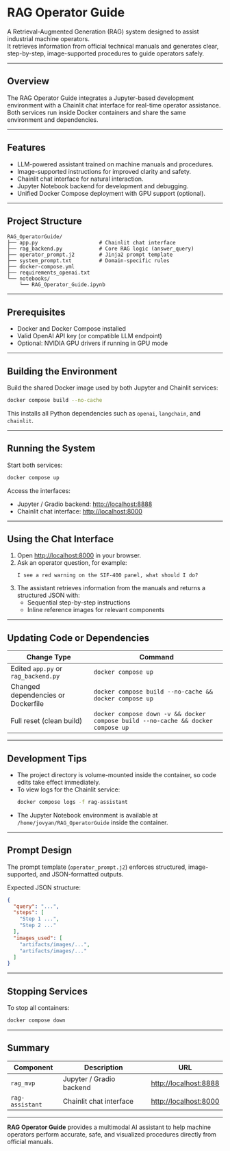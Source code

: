 # RAG Operator Guide

A Retrieval-Augmented Generation (RAG) system designed to assist industrial machine operators.  
It retrieves information from official technical manuals and generates clear, step-by-step, image-supported procedures to guide operators safely.

---

## Overview

The RAG Operator Guide integrates a Jupyter-based development environment with a Chainlit chat interface for real-time operator assistance.  
Both services run inside Docker containers and share the same environment and dependencies.

---

## Features

- LLM-powered assistant trained on machine manuals and procedures.  
- Image-supported instructions for improved clarity and safety.  
- Chainlit chat interface for natural interaction.  
- Jupyter Notebook backend for development and debugging.  
- Unified Docker Compose deployment with GPU support (optional).

---

## Project Structure

```
RAG_OperatorGuide/
├── app.py                    # Chainlit chat interface
├── rag_backend.py            # Core RAG logic (answer_query)
├── operator_prompt.j2        # Jinja2 prompt template
├── system_prompt.txt         # Domain-specific rules
├── docker-compose.yml
├── requirements_openai.txt
└── notebooks/
    └── RAG_Operator_Guide.ipynb
```

---

## Prerequisites

- Docker and Docker Compose installed  
- Valid OpenAI API key (or compatible LLM endpoint)  
- Optional: NVIDIA GPU drivers if running in GPU mode  

---

## Building the Environment

Build the shared Docker image used by both Jupyter and Chainlit services:

```bash
docker compose build --no-cache
```

This installs all Python dependencies such as `openai`, `langchain`, and `chainlit`.

---

## Running the System

Start both services:

```bash
docker compose up
```

Access the interfaces:

- Jupyter / Gradio backend: [http://localhost:8888](http://localhost:8888)
- Chainlit chat interface: [http://localhost:8000](http://localhost:8000)

---

## Using the Chat Interface

1. Open [http://localhost:8000](http://localhost:8000) in your browser.  
2. Ask an operator question, for example:  
   ```
   I see a red warning on the SIF-400 panel, what should I do?
   ```
3. The assistant retrieves information from the manuals and returns a structured JSON with:
   - Sequential step-by-step instructions  
   - Inline reference images for relevant components

---

## Updating Code or Dependencies

| Change Type | Command |
|--------------|----------|
| Edited `app.py` or `rag_backend.py` | `docker compose up` |
| Changed dependencies or Dockerfile | `docker compose build --no-cache && docker compose up` |
| Full reset (clean build) | `docker compose down -v && docker compose build --no-cache && docker compose up` |

---

## Development Tips

- The project directory is volume-mounted inside the container, so code edits take effect immediately.  
- To view logs for the Chainlit service:
  ```bash
  docker compose logs -f rag-assistant
  ```
- The Jupyter Notebook environment is available at `/home/jovyan/RAG_OperatorGuide` inside the container.

---

## Prompt Design

The prompt template (`operator_prompt.j2`) enforces structured, image-supported, and JSON-formatted outputs.

Expected JSON structure:

```json
{
  "query": "...",
  "steps": [
    "Step 1 ...",
    "Step 2 ..."
  ],
  "images_used": [
    "artifacts/images/...",
    "artifacts/images/..."
  ]
}
```

---

## Stopping Services

To stop all containers:

```bash
docker compose down
```

---

## Summary

| Component | Description | URL |
|------------|-------------|-----|
| `rag_mvp` | Jupyter / Gradio backend | [http://localhost:8888](http://localhost:8888) |
| `rag-assistant` | Chainlit chat interface | [http://localhost:8000](http://localhost:8000) |

---

**RAG Operator Guide** provides a multimodal AI assistant to help machine operators perform accurate, safe, and visualized procedures directly from official manuals.
